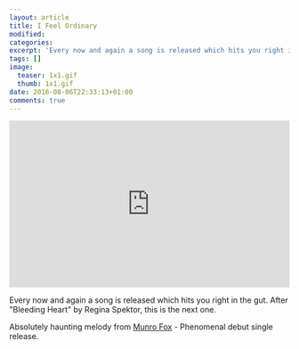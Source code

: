 ```yaml
---
layout: article
title: I Feel Ordinary
modified:
categories:
excerpt: 'Every now and again a song is released which hits you right in the gut.'
tags: []
image:
  teaser: 1x1.gif
  thumb: 1x1.gif
date: 2016-08-06T22:33:13+01:00
comments: true
---
```


<iframe width="100%" height="300" scrolling="no" frameborder="no" src="https://w.soundcloud.com/player/?url=https%3A//api.soundcloud.com/tracks/257500454&amp;auto_play=false&amp;hide_related=false&amp;show_comments=true&amp;show_user=true&amp;show_reposts=false&amp;visual=true"></iframe>

Every now and again a song is released which hits you right in the gut. After "Bleeding Heart" by Regina Spektor, this is the next one.

Absolutely haunting melody from <a href="https://twitter.com/munrofox">Munro Fox</a> - Phenomenal debut single release.
